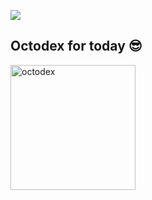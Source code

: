 <!--## Hi there 👋


**LivioMendesCosta/LivioMendesCosta** is a ✨ _special_ ✨ repository because its `README.md` (this file) appears on your GitHub profile.

Here are some ideas to get you started:

- 🔭 I’m currently working on ...
- 🌱 I’m currently learning ...
- 👯 I’m looking to collaborate on ...
- 🤔 I’m looking for help with ...
- 💬 Ask me about ...
- 📫 How to reach me: ...
- 😄 Pronouns: ...
- ⚡ Fun fact: ...
-->
[![](https://visitcount.itsvg.in/api?id=LivioMendesCosta&icon=0&color=0)](https://visitcount.itsvg.in)

## Octodex for today 😎

<img alt="octodex" width="200px" src="https://octodex.github.com/images/benevocats.png"/>

